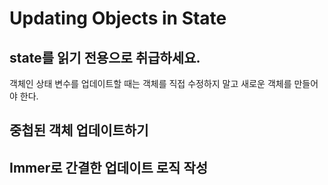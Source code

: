 # Updating Objects in State

## state를 읽기 전용으로 취급하세요.

객체인 상태 변수를 업데이트할 때는 객체를 직접 수정하지 말고 새로운 객체를 만들어야 한다.

## 중첩된 객체 업데이트하기 

## Immer로 간결한 업데이트 로직 작성 
